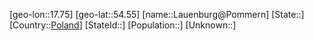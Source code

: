 ﻿---
location: [54.55,17.75]
type: City
tags:
- geo/City


SpocWebEntityId: 31871
isDeleted: false
confidential: public

---
[geo-lon::17.75]
[geo-lat::54.55]
[name::Lauenburg@Pommern]
[State::]
[Country::[Poland](geo/Continent/Europe/Poland.md)]
[StateId::]
[Population::]
[Unknown::]

